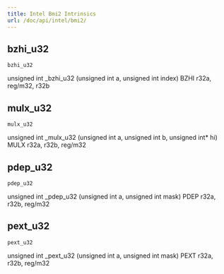 ```yaml
---
title: Intel Bmi2 Intrinsics
url: /doc/api/intel/bmi2/
---
```


## bzhi_u32

`bzhi_u32`

unsigned int _bzhi_u32 (unsigned int a, unsigned int index)
BZHI r32a, reg/m32, r32b

## mulx_u32

`mulx_u32`

unsigned int _mulx_u32 (unsigned int a, unsigned int b, unsigned int* hi)
MULX r32a, r32b, reg/m32

## pdep_u32

`pdep_u32`

unsigned int _pdep_u32 (unsigned int a, unsigned int mask)
PDEP r32a, r32b, reg/m32

## pext_u32

`pext_u32`

unsigned int _pext_u32 (unsigned int a, unsigned int mask)
PEXT r32a, r32b, reg/m32
